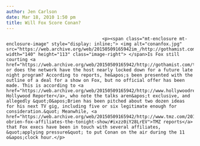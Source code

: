 ```yaml
---
author: Jen Carlson
date: Mar 18, 2010 1:50 pm
title: Will Fox Score Conan?
---
```


	
										<p><span class="mt-enclosure mt-enclosure-image" style="display: inline;"> <img alt="conanfox.jpg" src="https://web.archive.org/web/20150509165942im_/http://gothamist.com/attachments/arts_jen/conanfox.jpg" width="140" height="113" class="image-right"> </span>Is Fox still courting <a href="https://web.archive.org/web/20150509165942/http://gothamist.com/tags/conanobrien">Conan</a> or does the network have the host nearly locked down for a future late night program? According to reports, he&apos;s been presented with the outline of a deal for a show on Fox, but no official offer has been made. This is according to <a href="https://web.archive.org/web/20150509165942/http://www.hollywoodreporter.com/hr/content_display/news/e3i56ed42b9a46f855488b8059a05ad933e">the Hollywood Reporter</a>, who note the talks aren&apos;t exclusive, and allegedly &quot;O&apos;Brien has been pitched about two dozen ideas for his next TV gig, including five or six legitimate enough for consideration.&quot; Meanwhile, <a href="https://web.archive.org/web/20150509165942/http://www.tmz.com/2010/03/18/conan-obrien-fox-affiliates-the-tonight-show/#ixzz0iY28LrEV">TMZ reports</a> that Fox execs have been in touch with several affiliates, &quot;applying pressure&quot; to put Conan on the air during the 11 o&apos;clock hour.</p>					
										
									
				